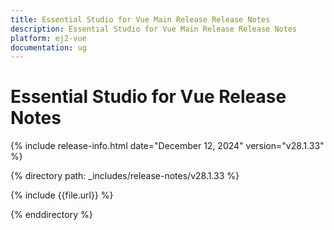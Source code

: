 ```yaml
---
title: Essential Studio for Vue Main Release Release Notes  
description: Essential Studio for Vue Main Release Release Notes  
platform: ej2-vue
documentation: ug
---
```


# Essential Studio for Vue  Release Notes  

{% include release-info.html date="December 12, 2024"  version="v28.1.33" %}

{% directory path: _includes/release-notes/v28.1.33 %}

{% include {{file.url}} %}

{% enddirectory %}